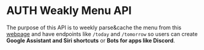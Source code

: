 # AUTH Weakly Menu API

The purpose of this API is to weekly parse&cache the menu from this
[webpage](https://www.auth.gr/weekly-menu/) and have endpoints like `/today`
and `/tomorrow` so users can create **Google Assistant and Siri shortcuts** or
**Bots for apps like Discord**.
